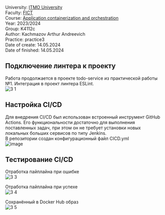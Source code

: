 
University: [ITMO University](https://itmo.ru/ru/)  
Faculty: [FICT](https://fict.itmo.ru)  
Course: [Application containerization and orchestration](https://github.com/itmo-ict-faculty/application-containerization-and-orchestration)  
Year: 2023/2024  
Group: K4112c  
Author: Kachmazov Arthur Andreevich  
Practice: practice3  
Date of create: 14.05.2024  
Date of finished: 14.05.2024 

## Подключение линтера к проекту
Работа продолжается в проекте todo-service из практической работы №1.
Интеграция в проект линтера ESLint.  
![3 1](https://github.com/KachmaZ/2023_2024-application_containerization_and_orchestration-k4112c-kachmazov_a_a/assets/59313334/f8e7d84e-126e-4dd2-a610-188283ce8e25)

## Настройка CI/CD
Для внедрения CI/CD был использован встроенный инструмент GitHub Actions. Его функциональности достаточно для выполнения поставленных задач, при этом он не требует установки новых локальных больших сервисов по типу Jenkins.  
В репозитории создан конфигурационный файл CICD.yml  
![image](https://github.com/KachmaZ/2023_2024-application_containerization_and_orchestration-k4112c-kachmazov_a_a/assets/59313334/a3120136-11c7-423b-bb49-1a87dcd6f329)  

## Тестирование CI/CD
Отработка пайплайна при ошибке  
![3 3](https://github.com/KachmaZ/2023_2024-application_containerization_and_orchestration-k4112c-kachmazov_a_a/assets/59313334/136033ff-9528-4cbd-bd7f-46c44e210894)  

Отработка пайплайна при успехе  
![3 4](https://github.com/KachmaZ/2023_2024-application_containerization_and_orchestration-k4112c-kachmazov_a_a/assets/59313334/1a0c902b-1de0-4f7b-9a5b-6fcbecd2ca79)  

Сохранённый в Docker Hub образ  
![3 5](https://github.com/KachmaZ/2023_2024-application_containerization_and_orchestration-k4112c-kachmazov_a_a/assets/59313334/c9d464f3-2be9-407d-a0de-befaf79dfbe7)  
